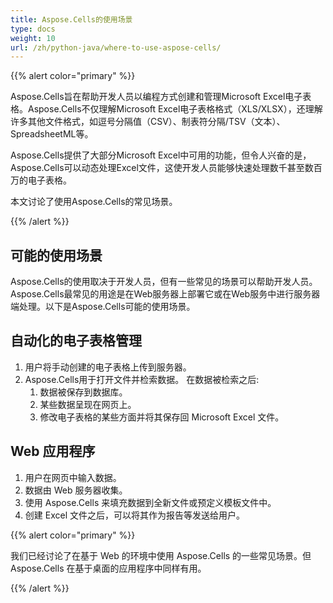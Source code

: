 ```yaml
---
title: Aspose.Cells的使用场景
type: docs
weight: 10
url: /zh/python-java/where-to-use-aspose-cells/
---
```


{{% alert color="primary" %}} 

Aspose.Cells旨在帮助开发人员以编程方式创建和管理Microsoft Excel电子表格。Aspose.Cells不仅理解Microsoft Excel电子表格格式（XLS/XLSX），还理解许多其他文件格式，如逗号分隔值（CSV）、制表符分隔/TSV（文本）、SpreadsheetML等。

Aspose.Cells提供了大部分Microsoft Excel中可用的功能，但令人兴奋的是，Aspose.Cells可以动态处理Excel文件，这使开发人员能够快速处理数千甚至数百万的电子表格。

本文讨论了使用Aspose.Cells的常见场景。

{{% /alert %}} 
## **可能的使用场景**
Aspose.Cells的使用取决于开发人员，但有一些常见的场景可以帮助开发人员。 Aspose.Cells最常见的用途是在Web服务器上部署它或在Web服务中进行服务器端处理。以下是Aspose.Cells可能的使用场景。
## **自动化的电子表格管理**
1. 用户将手动创建的电子表格上传到服务器。
1. Aspose.Cells用于打开文件并检索数据。
   在数据被检索之后:
   1. 数据被保存到数据库。
   1. 某些数据呈现在网页上。
   1. 修改电子表格的某些方面并将其保存回 Microsoft Excel 文件。
## **Web 应用程序**
1. 用户在网页中输入数据。
1. 数据由 Web 服务器收集。
1. 使用 Aspose.Cells 来填充数据到全新文件或预定义模板文件中。
1. 创建 Excel 文件之后，可以将其作为报告等发送给用户。

{{% alert color="primary" %}} 

我们已经讨论了在基于 Web 的环境中使用 Aspose.Cells 的一些常见场景。但 Aspose.Cells 在基于桌面的应用程序中同样有用。

{{% /alert %}}
